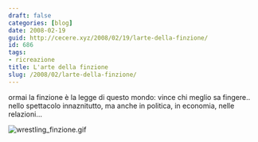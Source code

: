 ```yaml
---
draft: false
categories: [blog]
date: 2008-02-19
guid: http://cecere.xyz/2008/02/19/larte-della-finzione/
id: 686
tags:
- ricreazione
title: L'arte della finzione
slug: /2008/02/larte-della-finzione/
---
```


ormai la finzione è la legge di questo mondo: vince chi meglio sa fingere.. nello spettacolo innaznitutto, ma anche in politica, in economia, nelle relazioni…

![wrestling_finzione.gif](http://cecere.xyz/wp-content/uploads/sites/3/2008/02/wrestling_finzione.gif)
